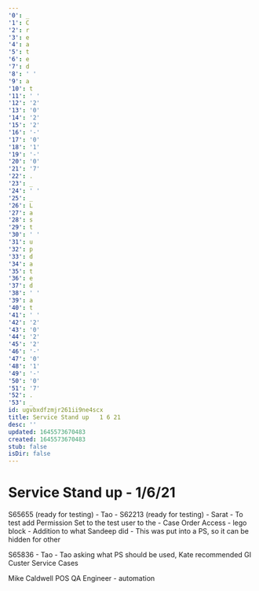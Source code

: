 ```yaml
---
'0': _
'1': C
'2': r
'3': e
'4': a
'5': t
'6': e
'7': d
'8': ' '
'9': a
'10': t
'11': ' '
'12': '2'
'13': '0'
'14': '2'
'15': '2'
'16': '-'
'17': '0'
'18': '1'
'19': '-'
'20': '0'
'21': '7'
'22': .
'23': _
'24': ' '
'25': _
'26': L
'27': a
'28': s
'29': t
'30': ' '
'31': u
'32': p
'33': d
'34': a
'35': t
'36': e
'37': d
'38': ' '
'39': a
'40': t
'41': ' '
'42': '2'
'43': '0'
'44': '2'
'45': '2'
'46': '-'
'47': '0'
'48': '1'
'49': '-'
'50': '0'
'51': '7'
'52': .
'53': _
id: ugvbxdfzmjr261ii9ne4scx
title: Service Stand up   1 6 21
desc: ''
updated: 1645573670483
created: 1645573670483
stub: false
isDir: false
---
```


# Service Stand up - 1/6/21


S65655 (ready for testing)
\- Tao
\-
S62213 (ready for testing)
\- Sarat
\- To test add Permission Set to the test user to the
\- Case Order Access - lego block
\- Addition to what Sandeep did
\- This was put into a PS, so it can be hidden for other

S65836
\- Tao
\- Tao asking what PS should be used, Kate recommended GI Custer Service Cases

Mike Caldwell
POS
QA Engineer
\- automation

